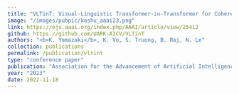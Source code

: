 ```yaml
---
title: "VLTinT: Visual-Linguistic Transformer-in-Transformer for Coherent Video Paragraph Captioning"
image: "/images/pubpic/kashu_aaai23.png"
link: https://ojs.aaai.org/index.php/AAAI/article/view/25412
github: https://github.com/UARK-AICV/VLTinT
authors: "<b>K. Yamazaki</b>, K. Vo, S. Truong, B. Raj, N. Le"
collection: publications
permalink: /publication/vltint
type: "conference paper"
publication: "Association for the Advancement of Artificial Intelligence (AAAI) - (<b>Oral Presentation</b>)"
year: "2023"
date: 2022-11-18
---
```


